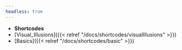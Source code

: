 ```yaml
---
headless: true
---
```


- **Shortcodes**
- [Visual_Illusions]({{< relref "/docs/shortcodes/visualIllusions" >}})
- [Basics]({{< relref "/docs/shortcodes/basic" >}})
  <br />
